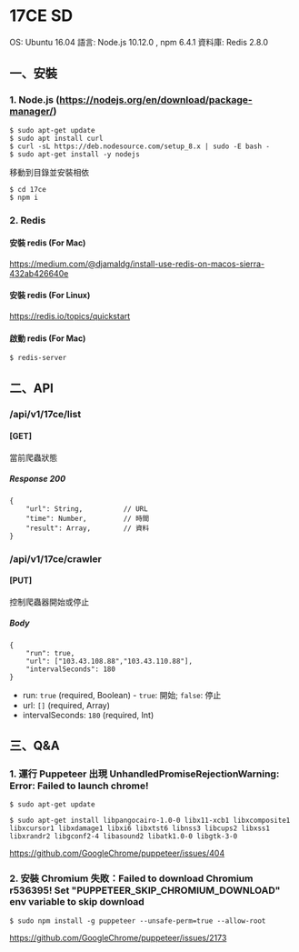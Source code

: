 # 17CE SD
OS: Ubuntu 16.04
語言: Node.js 10.12.0 , npm 6.4.1
資料庫: Redis 2.8.0

## 一、安裝
### 1. Node.js (https://nodejs.org/en/download/package-manager/)
```
$ sudo apt-get update
$ sudo apt install curl
$ curl -sL https://deb.nodesource.com/setup_8.x | sudo -E bash -
$ sudo apt-get install -y nodejs
```

移動到目錄並安裝相依
```
$ cd 17ce
$ npm i
```
### 2. Redis

#### 安裝 redis (For Mac)
https://medium.com/@djamaldg/install-use-redis-on-macos-sierra-432ab426640e

#### 安裝 redis (For Linux)
https://redis.io/topics/quickstart

#### 啟動 redis (For Mac)
```
$ redis-server
```

## 二、API

### /api/v1/17ce/list
#### [GET]
當前爬蟲狀態

##### Response 200
```
{
    "url": String,          // URL
    "time": Number,         // 時間
    "result": Array,        // 資料
}
```


### /api/v1/17ce/crawler

#### [PUT]
控制爬蟲器開始或停止

##### Body
```
{
    "run": true,
    "url": ["103.43.108.88","103.43.110.88"],
    "intervalSeconds": 180
}
```
* run: `true` (required, Boolean) - `true`: 開始; `false`: 停止
* url: `[]` (required, Array)
* intervalSeconds: `180` (required, Int)



## 三、Q&A
### 1. 運行 Puppeteer 出現 UnhandledPromiseRejectionWarning: Error: Failed to launch chrome!  
```
$ sudo apt-get update

$ sudo apt-get install libpangocairo-1.0-0 libx11-xcb1 libxcomposite1 libxcursor1 libxdamage1 libxi6 libxtst6 libnss3 libcups2 libxss1 libxrandr2 libgconf2-4 libasound2 libatk1.0-0 libgtk-3-0
```
https://github.com/GoogleChrome/puppeteer/issues/404

### 2. 安裝 Chromium 失敗：Failed to download Chromium r536395! Set "PUPPETEER_SKIP_CHROMIUM_DOWNLOAD" env variable to skip download

```
$ sudo npm install -g puppeteer --unsafe-perm=true --allow-root
```
https://github.com/GoogleChrome/puppeteer/issues/2173

